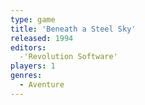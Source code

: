 ```yaml
---
type: game
title: 'Beneath a Steel Sky'
released: 1994
editors: 
  -'Revolution Software'
players: 1
genres:
  - Aventure
---
```

